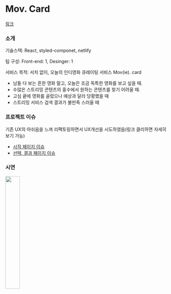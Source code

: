 # Mov. Card
[링크](https://serene-heliotrope-9a8a7f.netlify.app/)

### 소개
기술스택: React, styled-componet, netlify

팀 구성: Front-end: 1, Desinger: 1

서비스 목적: 서치 없이, 오늘의 인디영화 큐레이팅 서비스 Mov(ie). card
- 남들 다 보는 흔한 영화 말고, 오늘은 조금 독특한 영화를 보고 싶을 때.
- 수많은 스트리밍 콘텐츠의 홍수에서 원하는 콘텐츠를 찾기 어려울 때.
- 고심 끝에 영화를 골랐으나 예상과 달라 당황했을 때
- 스트리밍 서비스 검색 결과가 불만족 스러울 때

### 프로젝트 이슈
기존 UX의 아쉬음을 느껴 리팩토링하면서 UX개선을 시도하였음(링크 클리하면 자세히 보기 가능)
- [시작 페이지 이슈](https://github.com/ptq124/MovCard/issues/2)
- [선택, 결과 페이지 이슈](https://github.com/ptq124/MovCard/issues/5)
  
### 시연
<img src="https://github.com/ptq124/MovCard/assets/64758823/662fe611-a0a1-4047-b7ef-861a1902af96" width="30%" height="30%">



